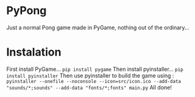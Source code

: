 # PyPong
Just a normal Pong game made in PyGame, nothing out of the ordinary...
# Instalation 
First install PyGame...
```pip install pygame```
Then install pyinstaller...
```pip install pyinstaller```
Then use pyinstaller to build the game using : 
```pyinstaller --onefile --noconsole --icon=src/icon.ico --add-data "sounds/*;sounds" --add-data "fonts/*;fonts" main.py```
All done!
